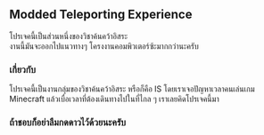 ## Modded Teleporting Experience

โปรเจคนี้เป็นส่วนหนึ่งของวิชาค้นคว้าอิสระ
<br>งานนี้มันจะออกไปแนวทางๆ โครงงานคอมพิวเตอร์ซ้ะมากกว่านะครับ

### เกี่ยวกับ
โปรเจคนี้เป็นงานกลุ่มของวิชาค้นคว้าอิสระ หรือก็คือ IS โดยเราเจอปัญหาเวลาคนเล่นเกม Minecraft แล้วเบื่อเวลาที่ต้องเดินทางไปในที่ไกล ๆ เราเลยคิดโปรเจคนี้มา

### ถ้าชอบก็อย่าลืมกดดาวไว้ด้วยนะครับ
